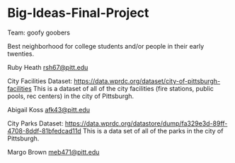 # Big-Ideas-Final-Project

Team:  goofy goobers

Best neighborhood for college students and/or people in their early twenties.

Ruby Heath
rsh67@pitt.edu

City Facilities Dataset:
https://data.wprdc.org/dataset/city-of-pittsburgh-facilities
This is a dataset of all of the city facilities (fire stations, public pools, rec centers) in the city of Pittsburgh.


Abigail Koss
afk43@pitt.edu

City Parks Dataset:
https://data.wprdc.org/datastore/dump/fa329e3d-89ff-4708-8ddf-81bfedcad11d
This is a data set of all of the parks in the city of Pittsburgh.


Margo Brown
meb471@pitt.edu
